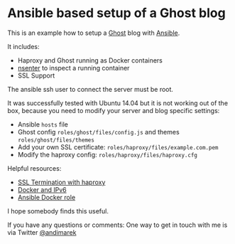 # Ansible based setup of a Ghost blog 

This is an example how to setup a [Ghost](https://ghost.org) blog with [Ansible](http://ansible.com). 

It includes:

 - Haproxy and Ghost running as Docker containers
 - [nsenter](https://github.com/jpetazzo/nsenter) to inspect a running container
 - SSL Support

The ansible ssh user to connect the server must be root.

It was successfully tested with Ubuntu 14.04 but it is not working out of the box, 
because you need to modify your server and blog specific settings:
 
 - Ansible `hosts` file
 - Ghost config `roles/ghost/files/config.js` and themes `roles/ghost/files/themes`
 - Add your own SSL certificate: `roles/haproxy/files/example.com.pem` 
 - Modify the haproxy config: `roles/haproxy/files/haproxy.cfg`


Helpful resources:
 - [SSL Termination with haproxy](https://www.digitalocean.com/community/tutorials/how-to-implement-ssl-termination-with-haproxy-on-ubuntu-14-04)
 - [Docker and IPv6](http://gesellix.net/docker-and-ipv6-on-ubuntu-13-10-saucy-salamander/)
 - [Ansible Docker role](https://github.com/angstwad/docker.ubuntu)

I hope somebody finds this useful. 

If you have any questions or comments: One way to get in touch with me is via Twitter [@andimarek](https://twitter.com/andimarek)

